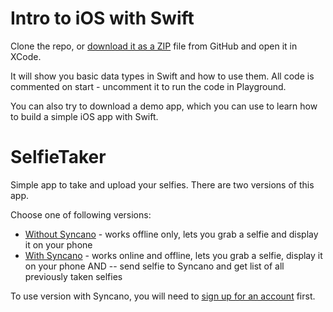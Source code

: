 # Intro to iOS with Swift

Clone the repo, or [download it as a ZIP](https://github.com/lifcio/Intro-to-iOS-DiamondHacks/archive/master.zip) file from GitHub and open it in XCode.

It will show you basic data types in Swift and how to use them. All code is commented on start - uncomment it to run the code in Playground.

You can also try to download a demo app, which you can use to learn how to build a simple iOS app with Swift.

# SelfieTaker
Simple app to take and upload your selfies. There are two versions of this app.

Choose one of following versions:
* [Without Syncano](https://github.com/lifcio/SelfieTaker/tree/without_syncano) - works offline only, lets you grab a selfie and display it on your phone
* [With Syncano](https://github.com/lifcio/SelfieTaker/tree/with_syncano) - works online and offline, lets you grab a selfie, display it on your phone AND -- send selfie to Syncano and get list of all previously taken selfies

To use version with Syncano, you will need to [sign up for an account](http://dashboard.syncano.io/#/signup) first.

